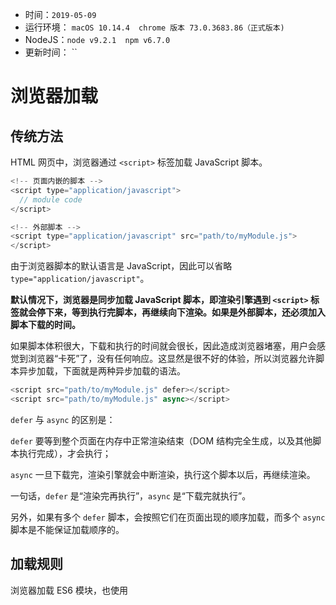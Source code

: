 * 时间：`2019-05-09`
* 运行环境： `macOS 10.14.4  chrome 版本 73.0.3683.86（正式版本)`
* NodeJS：`node v9.2.1  npm v6.7.0`
* 更新时间： ``

# 浏览器加载
## 传统方法
HTML 网页中，浏览器通过 `<script>` 标签加载 JavaScript 脚本。
```js
<!-- 页面内嵌的脚本 -->
<script type="application/javascript">
  // module code
</script>

<!-- 外部脚本 -->
<script type="application/javascript" src="path/to/myModule.js">
</script>
```
由于浏览器脚本的默认语言是 JavaScript，因此可以省略 `type="application/javascript"`。

**默认情况下，浏览器是同步加载 JavaScript 脚本，即渲染引擎遇到 `<script>` 标签就会停下来，等到执行完脚本，再继续向下渲染。如果是外部脚本，还必须加入脚本下载的时间。**

如果脚本体积很大，下载和执行的时间就会很长，因此造成浏览器堵塞，用户会感觉到浏览器“卡死”了，没有任何响应。这显然是很不好的体验，所以浏览器允许脚本异步加载，下面就是两种异步加载的语法。
```js
<script src="path/to/myModule.js" defer></script>
<script src="path/to/myModule.js" async></script>
```
`defer` 与 `async` 的区别是：

`defer` 要等到整个页面在内存中正常渲染结束（DOM 结构完全生成，以及其他脚本执行完成），才会执行；

`async` 一旦下载完，渲染引擎就会中断渲染，执行这个脚本以后，再继续渲染。

一句话，`defer` 是“渲染完再执行”，`async` 是“下载完就执行”。

另外，如果有多个 `defer` 脚本，会按照它们在页面出现的顺序加载，而多个 `async` 脚本是不能保证加载顺序的。

## 加载规则
浏览器加载 ES6 模块，也使用<script>标签，但是要加入type="module"属性。
```js
<script type="module" src=""></script>
```
浏览器对于带有 `type="module"` 的 `<script>`，都是异步加载，不会造成堵塞浏览器，即等到整个页面渲染完，再执行模块脚本，
等同于打开了 `<script>` 标签的 `defer` 属性。
```js
<script type="module" src=""></script>
// 等同于
<script type="module" src="" defer></script>
```
如果网页有多个 `<script type="module">`，它们 **会按照在页面出现的顺序依次执行**。

`<script>` 标签的 `async` 属性也可以打开，这时只要加载完成，渲染引擎就会中断渲染立即执行。执行完成后，再恢复渲染。
```js
<script type="module" src="" async></script>
```
一旦使用了 `async` 属性，`<script type="module">` 就不会按照在页面出现的顺序执行，而是只要该模块加载完成，就执行该模块。

ES6 模块也允许内嵌在网页中，语法行为与加载外部脚本完全一致。
```js
<script type="module">
import utils from './utils.js';
// some coed
</script>
```

**对于加载外部的模块脚本，有几点需要注意：**

- 代码是在模块作用域之中运行，而不是在全局作用域运行。模块内部的顶层变量，外部不可见。

- 模块脚本自动采用严格模式，不管有没有声明 `use strict`。

- 模块之中，可以使用 `import` 命令加载其他模块（**`.js` 后缀不可省略，需要提供绝对 URL 或相对 URL**），也可以使用 `export` 命令输出对外接口。

- 模块之中，顶层的 `this` 关键字返回 `undefined`，而不是指向 `window`。也就是说，在模块顶层使用 `this` 关键字，是无意义的。

- 同一个模块如果加载多次，将只执行一次。

```js
// 示例模块内部代码
import utils from './xx.js';

const x = 1;

x === window.x // false
this === undefined // true
```

利用顶层的 `this` 等于 `undefined` 这个语法点，可以侦测当前代码是否在 ES6 模块之中。
```js
const isModuleScript = this === undefined;
```

# ES6 模块与 CommonJS 模块的差异
**ES6 模块与 CommonJS 模块完全不同:**

- CommonJS 模块输出的是一个值的拷贝，ES6 模块输出的是值的引用；

- CommonJS 模块是运行时加载，ES6 模块是编译时输出接口；

第二个差异是因为 CommonJS 加载的是一个对象（即 `module.exports` 属性），该对象只有在脚本运行完才会生成。
而 ES6 模块不是对象，它的对外接口只是一种静态定义，在代码静态解析阶段就会生成。

CommonJS 模块输出的是值的拷贝，也就是说，一旦输出一个值，模块内部的变化就影响不到这个值。
```js
// node.js
var counter  = 3;

function incCounter () {
    counter++
}

module.exports = {
    counter,
    incCounter
}


//node2.js
var mod = require('./node.js');

console.log(mod.counter);

mod.incCounter();

console.log(mod.counter);

// 执行
node ./node2.js
// 输出
// 3
// 3
```
上面代码说明，模块加载以后，它的内部变化就影响不到输出了。这是因为 `mod.counter` 是一个 **原始类型的值，会被缓存**。除非写成一个函数，才能得到内部变动后的值。
```js
// node.js
var counter  = 3;

function incCounter () {
    counter++
}

module.exports =
    // 输出的 counter 属性实际上是一个取值器函数
    get counter () {
        return counter;
    },
    incCounter
}

// 执行
node ./node2.js
// 输出
// 3
// 4
```

ES6 模块的运行机制与 CommonJS 不一样。JS 引擎对脚本静态分析的时候，遇到模块加载命令 `import`，就会生成一个只读引用。
等到脚本真正执行时，再根据这个只读引用，到被加载的那个模块里面去取值。换句话说，ES6 的 `import` 有点像 Unix 系统的“符号连接”，原始值变了，`import` 加载的值也会跟着变。
因此，**ES6 模块是动态引用，并且不会缓存值，模块里面的变量绑定其所在的模块**。
```js
// libs.js
var counter  = 3;

function incCounter () {
    counter++
}

export {
    counter,
    incCounter
}

// index.js
import {counter, incCounter} from './libs.js';

console.log(counter); // 3

incCounter();

console.log(counter); // 4
```
上面代码表明，**ES6 模块不会缓存运行结果，而是动态地去被加载的模块取值，并且变量总是绑定其所在的模块**。

由于 ES6 输入的模块变量，只是一个“符号连接”，所以这个变量是只读的，对它进行重新赋值会报错。
```js
// lib.js
export let obj = {};

// main.js
import { obj } from './lib';

obj.prop = 123; // OK
obj = {}; // TypeError
// 因为变量 obj 指向的地址是只读的，不能重新赋值!!!
```

**`export` 通过接口，输出的是同一个值。不同的脚本加载这个接口，得到的都是相同的**。

# Node 加载
## 概述
> Node 对 ES6 模块的处理比较麻烦，因为它有自己的 CommonJS 模块格式，与 ES6 模块格式是不兼容的。目前的解决方案是，将两者分开，ES6 模块和 CommonJS 采用各自的加载方案。

Node 要求 ES6 模块采用 `.mjs` 后缀文件名。也就是说，只要脚本文件里面使用 `import` 或者 `export` 命令，那么就必须采用 `.mjs` 后缀名。
`require` 命令不能加载 `.mjs` 文件，会报错，只有 `import` 命令才可以加载 `.mjs` 文件。反过来，`.mjs` 文件里面也不能使用 `require` 命令，必须使用 `import`。

目前，这项功能还在试验阶段。安装 Node v8.5.0 或以上版本，要用 `--experimental-modules` 参数才能打开该功能。
```js
node --experiental-modules my-app.mjs
```

为了与浏览器的 `import` 加载规则相同 (**浏览器的 `import` 加载规则？？？**)，Node 的 `.mjs` 文件支持 URL 路径。
```js
// node-es6.mjs
import './foo?query=1'
```
上面代码中，脚本路径带有参数 `?query=1`，Node 会按 URL 规则解读。**同一个脚本只要参数不同，就会被加载多次，并且保存成不同的缓存**。
由于这个原因，只要文件名中含有`:`、`%`、`#`、`?`等特殊字符，最好对这些字符进行转义。

目前，**Node 的 `import` 命令只支持加载本地模块（`file:`协议），不支持加载远程模块**。

如果模块名不含路径，那么 `import` 命令会去 `node_modules` 目录寻找这个模块。
```js
import 'bar'
import 'abc/123'
```

如果模块名包含路径，那么 `import` 命令会按照路径去寻找这个名字的脚本文件。
```js
import 'file:///etc/config/app.json';
import './foo';
import './foo?search';
import '../bar';
import '/baz';
```

如果脚本文件省略了后缀名，比如 `import './foo'`，Node 会依次尝试四个后缀名：
`./foo.mjs`、
`./foo.js`、
`./foo.json`、
`./foo.node`。
如果这些脚本文件都不存在，Node 就会去加载 `./foo/package.json` 的 `main` 字段指定的脚本。如果 `./foo/package.json` 不存在或者没有 `main` 字段，
那么就会依次加载:
`./foo/index.mjs`、
`./foo/index.js`、
`./foo/index.json`、
`./foo/index.node`
如果以上四个文件还是都不存在，就会抛出错误。

最后，**Node 的 `import` 命令是异步加载，这一点与浏览器的处理方法相同**。

## 内部变量
ES6 模块应该是通用的，同一个模块不用修改，就可以用在浏览器环境和服务器环境。为了达到这个目标，**Node 规定 ES6 模块之中不能使用 CommonJS 模块的特有的一些内部变量**。

首先，就是 `this` 关键字。ES6 模块之中，顶层的 `this` 指向 `undefined`；
CommonJS 模块的顶层 `this` 指向当前模块，这是两者的一个重大差异。

其次，以下这些顶层变量在 ES6 模块之中都是不存在的：
- `arguments`

- `require`

- `module`

- `exports`

- `__filename`

- `__dirname`

如果你一定要使用这些变量，有一个变通方法，就是写一个 CommonJS 模块输出这些变量，然后再用 ES6 模块加载这个 CommonJS 模块。
但是这样一来，该 ES6 模块就不能直接用于浏览器环境了，所以 **不推荐这样做**。
```js
// expose.js
module.exports = {__dirname}

// use.mjs
import expose from './expose.js'
const = {__dirname} = expose
```

## CommonJS 模块加载 ES6 模块
CommonJS 模块加载 ES6 模块，不能使用 `require` 命令，而要使用 `import()` 函数。**ES6 模块的所有输出接口，会成为输入对象的属性**。

```js
// es.mjs
let foo = { bar: 'my-default' };
export default foo;

// cjs.js
const es_module = await import('./es.mjs')
// es_namespace = {
//   get default() {
//     ...
//   }
// }

es_module.default // { bar: 'my-default' }
```

```js
// es.js
export let foo = {bar: 'my-default'}
export {foo as bar}
export function f () {}
export class c {}

// cjs.js
const es_namespace = await import('./es')
// es_namespace = {
//   get foo() {return foo;}
//   get bar() {return foo;}
//   get f() {return f;}
//   get c() {return c;}
// }
```

# 循环加载
> “循环加载”（circular dependency）指的是，a 脚本的执行依赖 b 脚本，而 b 脚本的执行又依赖 a 脚本。

```js
// a.js
var b = require('b')

// b.js
var a = require('a')
```
通常，**“循环加载”表示存在强耦合，如果处理不好，还可能导致递归加载，使得程序无法执行，因此应该避免出现**。

对于 JavaScript 语言来说，目前最常见的两种模块格式 CommonJS 和 ES6，处理“循环加载”的方法是不一样的，返回的结果也不一样。

## CommonJS 模块的加载原理
CommonJS 的一个模块，就是一个脚本文件。`require` 命令第一次加载该脚本，就会执行整个脚本，然后在内存生成一个对象。
```js
{
  id: '...',
  exports: { ... },
  loaded: true,
  ...
}
```
上面代码就是 Node 内部加载模块后生成的一个对象。
该对象的 `id` 属性是模块名，
`exports` 属性是模块输出的各个接口，
`loaded` 属性是一个布尔值，表示该模块的脚本是否执行完毕，其他属性暂时省略。

以后需要用到这个模块的时候，就会到 `exports` 属性上面取值。即使再次执行 `require` 命令，也不会再次执行该模块，而是到缓存之中取值。
也就是说，**CommonJS 模块无论加载多少次，都只会在第一次加载时运行一次，以后再加载，就返回第一次运行的结果，除非手动清除系统缓存**。

## CommonJS 模块的循环加载
CommonJS 模块的重要特性是加载时执行，即脚本代码在 `require` 的时候，就会全部执行。
**一旦出现某个模块被"循环加载"，就只输出已经执行的部分，还未执行的部分不会输出**。

```js
// a.js
exports.done = false;
var b = require('./b.js'); // 注意，此时 a.js 代码就停在这里，等待 b.js 执行完毕，再往下执行。
console.log('在 a.js 之中，b.done = %j', b.done);
exports.done = true;
console.log('a.js 执行完毕');

// b.js
exports.done = false;
var a = require('./a.js');
console.log('在 b.js 之中，a.done = %j', a.done);
exports.done = true;
console.log('b.js 执行完毕');

// main.js
var a = require('./a.js');
var b = require('./b.js');
console.log('在 main.js 之中, a.done=%j, b.done=%j', a.done, b.done);

// 执行 main.js
node main.js
// 在 b.js 之中，a.done = false
// b.js 执行完毕
// 在 a.js 之中，b.done = true
// a.js 执行完毕
// 在 main.js 之中, a.done=true, b.done=true
```
上面的代码证明了两件事。
一是，在 `b.js` 之中，`a.js` 没有执行完毕，只执行了第一行。
二是，`main.js` 执行到第二行时，不会再次执行 `b.js`，而是输出缓存的 `b.js` 的执行结果，

总之，**CommonJS 输入的是被输出值的拷贝，不是引用**。

另外，由于 CommonJS 模块遇到循环加载时，返回的是当前已经执行的部分的值，而不是代码全部执行后的值，两者可能会有差异。所以，输入变量的时候，必须非常小心。
```js
var a = require('a'); // 安全的写法
var foo = require('a').foo; // 危险的写法

exports.good = function (arg) {
  return a.foo('good', arg); // 使用的是 a.foo 的最新值
};

exports.bad = function (arg) {
  return foo('bad', arg); // 使用的是一个部分加载时的值
};
```

## ES6 模块的循环加载
ES6 处理“循环加载”与 CommonJS 有本质的不同。ES6 模块是动态引用，如果使用 `import` 从一个模块加载变量（即 `import foo from 'foo'`），
那些变量不会被缓存，而是成为一个指向被加载模块的引用，**需要开发者自己保证，真正取值的时候能够取到值**。

```js
// a.mjs
import {bar} from './b';
console.log('a.mjs');
console.log(bar);
export let foo = 'foo';

// b.mjs
import {foo} from './a';
console.log('b.mjs');
console.log(foo);
export let bar = 'bar';


// 执行
node --experimental-modules a.mjs
// b.mjs
// ReferenceError: foo is not defined
```

ES6 循环加载是怎么处理的。首先，执行 `a.mjs` 以后，引擎发现它加载了 `b.mjs`，因此会优先执行 `b.mjs`，然后再执行 `a.mjs`。
接着，执行 `b.mjs` 的时候，已知它从 `a.mjs` 输入了 `foo` 接口，这时不会去执行 `a.mjs`，而是认为这个接口已经存在了，继续往下执行。
执行到第三行 `console.log(foo)` 的时候，才发现这个接口根本没定义，因此报错。

解决这个问题的方法，就是让 `b.mjs` 运行的时候，`foo` 已经有定义了。这可以通过将 `foo` 写成函数来解决。
```js
// a.mjs
import {bar} from './b';
console.log('a.mjs');
console.log(bar());
function foo () { return 'foo'}
export {foo}

// b.mjs
import {foo} from './a';
console.log('b.mjs');
console.log(foo());
function bar () { return 'bar'}
export {bar}

// 执行
node --experimental-modules a.mjs
// b.mjs
// foo
// a.mjs
// bar
```
这是因为函数具有提升作用，在执行 `import {bar} from './b'` 时，函数 `foo` 就已经有定义了，所以 `b.mjs` 加载的时候不会报错。这也意味着，如果把函数 `foo` 改写成函数表达式，也会报错。
**疑问：虽然函数声明具有变量提升的效果，可是在执行 `import {bar} from './b'` 时，加载 `b.mjs` 时， `a.mjs` 中的 `foo` 还没有执行 `export` 怎么就不报错了？**

## ES6 模块的转码
浏览器目前还不支持 ES6 模块，为了现在就能使用，可以将其转为 ES5 的写法。除了 Babel 可以用来转码之外，还有以下两个方法，也可以用来转码。

## ES6 module transpiler
```js
// install
npm install  -g  es6-module-transpiler

// 转码 ES6 文件
compile-modules convert file1.js file2.js

// -o 参数可以指定转码后的文件
compile-modules convert -o out.js file1.js
```

## SystemJS
它是一个垫片库（polyfill），可以在浏览器内加载 ES6 模块、AMD 模块和 CommonJS 模块，将其转为 ES5 格式。它在后台调用的是 Google 的 `Traceur` 转码器。

```js
// 使用时，先在网页内嵌入 `system.js` 文件
<script src="system.js"></script>

// 然后，使用 System.import 方法加载模块文件。
<script>
  System.import('./app.js');
</script>
```

需要注意的是，`System.import` 使用异步加载，返回一个 `Promise` 对象，可以针对这个对象编程。下面是一个模块文件。
```js
// app/es6-file.js:
export class q {
  constructor() {
    this.es6 = 'hello';
  }
}

<script>

System.import('app/es6-file').then(function(m) {
  console.log(new m.q().es6); // hello
});

</script>
```

# 引用
* [阮一峰 ES6入门-Module 的j加载实现](http://es6.ruanyifeng.com/#docs/module-loader)
* [《JavaScript 模块的循环加载》批注](https://zhuanlan.zhihu.com/p/27159745)
* [JavaScript模块化（ES Module/CommonJS/AMD/CMD）](https://www.jianshu.com/p/da2ac9ad2960)
